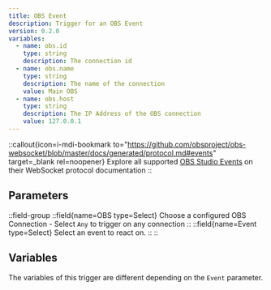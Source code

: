 ```yaml
---
title: OBS Event
description: Trigger for an OBS Event
version: 0.2.0
variables:
  - name: obs.id
    type: string
    description: The connection id
  - name: obs.name
    type: string
    description: The name of the connection
    value: Main OBS
  - name: obs.host
    type: string
    description: The IP Address of the OBS connection
    value: 127.0.0.1
---
```


::callout{icon=i-mdi-bookmark to="https://github.com/obsproject/obs-websocket/blob/master/docs/generated/protocol.md#events" target=_blank rel=noopener}
Explore all supported [OBS Studio Events](https://github.com/obsproject/obs-websocket/blob/master/docs/generated/protocol.md#events) on their WebSocket protocol documentation
::

## Parameters
::field-group
  ::field{name=OBS type=Select}
    Choose a configured OBS Connection
    - Select `Any` to trigger on any connection
  ::
  ::field{name=Event type=Select}
    Select an event to react on.
  ::
::

## Variables
The variables of this trigger are different depending on the `Event` parameter.